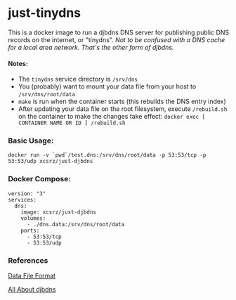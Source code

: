 # just-tinydns

This is a docker image to run a djbdns DNS server for publishing public DNS records on the internet, or "tinydns". *Not to be confused with a DNS cache for a local area network. That's the other form of djbdns.*

#### Notes:

* The `tinydns` service directory is `/srv/dns`
* You (probably) want to mount your data file from your host to `/srv/dns/root/data`
* `make` is run when the container starts (this rebuilds the DNS entry index)
* After updating your data file on the root filesystem, execute `/rebuild.sh` on the container to make the changes take effect:
`docker exec [ CONTAINER NAME OR ID ] /rebuild.sh`

### Basic Usage:

```docker run -v `pwd`/test.dns:/srv/dns/root/data -p 53:53/tcp -p 53:53/udp xcsrz/just-djbdns```

### Docker Compose:

```
version: "3"
services:
  dns:
    image: xcsrz/just-djbdns
    volumes:
      - ./dns.data:/srv/dns/root/data
    ports:
      - 53:53/tcp
      - 53:53/udp
```

### References

[Data File Format](http://cr.yp.to/djbdns/tinydns-data.html)

[All About djbdns](http://cr.yp.to/djbdns.html)